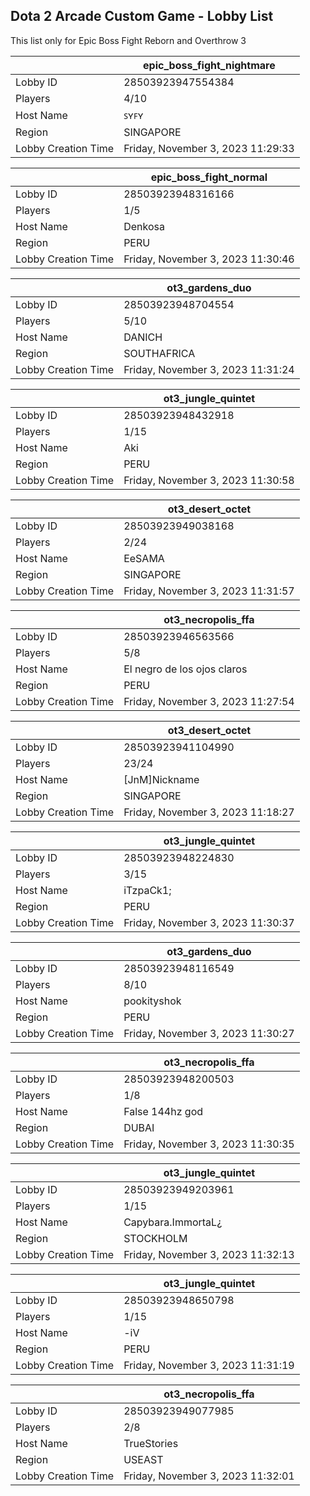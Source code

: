 ## Dota 2 Arcade Custom Game - Lobby List

This list only for Epic Boss Fight Reborn and Overthrow 3

|  | epic_boss_fight_nightmare |
| ------ | ------ |
| Lobby ID | 28503923947554384 |
| Players | 4/10 |
| Host Name | ꜱʏꜰʏ |
| Region | SINGAPORE |
| Lobby Creation Time | Friday, November 3, 2023 11:29:33 |


|  | epic_boss_fight_normal |
| ------ | ------ |
| Lobby ID | 28503923948316166 |
| Players | 1/5 |
| Host Name | Denkosa |
| Region | PERU |
| Lobby Creation Time | Friday, November 3, 2023 11:30:46 |


|  | ot3_gardens_duo |
| ------ | ------ |
| Lobby ID | 28503923948704554 |
| Players | 5/10 |
| Host Name | DANICH |
| Region | SOUTHAFRICA |
| Lobby Creation Time | Friday, November 3, 2023 11:31:24 |


|  | ot3_jungle_quintet |
| ------ | ------ |
| Lobby ID | 28503923948432918 |
| Players | 1/15 |
| Host Name | Aki |
| Region | PERU |
| Lobby Creation Time | Friday, November 3, 2023 11:30:58 |


|  | ot3_desert_octet |
| ------ | ------ |
| Lobby ID | 28503923949038168 |
| Players | 2/24 |
| Host Name | EeSAMA |
| Region | SINGAPORE |
| Lobby Creation Time | Friday, November 3, 2023 11:31:57 |


|  | ot3_necropolis_ffa |
| ------ | ------ |
| Lobby ID | 28503923946563566 |
| Players | 5/8 |
| Host Name | El negro de los ojos claros |
| Region | PERU |
| Lobby Creation Time | Friday, November 3, 2023 11:27:54 |


|  | ot3_desert_octet |
| ------ | ------ |
| Lobby ID | 28503923941104990 |
| Players | 23/24 |
| Host Name | [JnM]Nickname |
| Region | SINGAPORE |
| Lobby Creation Time | Friday, November 3, 2023 11:18:27 |


|  | ot3_jungle_quintet |
| ------ | ------ |
| Lobby ID | 28503923948224830 |
| Players | 3/15 |
| Host Name | iTzpaCk1; |
| Region | PERU |
| Lobby Creation Time | Friday, November 3, 2023 11:30:37 |


|  | ot3_gardens_duo |
| ------ | ------ |
| Lobby ID | 28503923948116549 |
| Players | 8/10 |
| Host Name | pookityshok |
| Region | PERU |
| Lobby Creation Time | Friday, November 3, 2023 11:30:27 |


|  | ot3_necropolis_ffa |
| ------ | ------ |
| Lobby ID | 28503923948200503 |
| Players | 1/8 |
| Host Name | False 144hz god |
| Region | DUBAI |
| Lobby Creation Time | Friday, November 3, 2023 11:30:35 |


|  | ot3_jungle_quintet |
| ------ | ------ |
| Lobby ID | 28503923949203961 |
| Players | 1/15 |
| Host Name | Capybara.ImmortaL¿ |
| Region | STOCKHOLM |
| Lobby Creation Time | Friday, November 3, 2023 11:32:13 |


|  | ot3_jungle_quintet |
| ------ | ------ |
| Lobby ID | 28503923948650798 |
| Players | 1/15 |
| Host Name | -iV |
| Region | PERU |
| Lobby Creation Time | Friday, November 3, 2023 11:31:19 |


|  | ot3_necropolis_ffa |
| ------ | ------ |
| Lobby ID | 28503923949077985 |
| Players | 2/8 |
| Host Name | TrueStories |
| Region | USEAST |
| Lobby Creation Time | Friday, November 3, 2023 11:32:01 |


